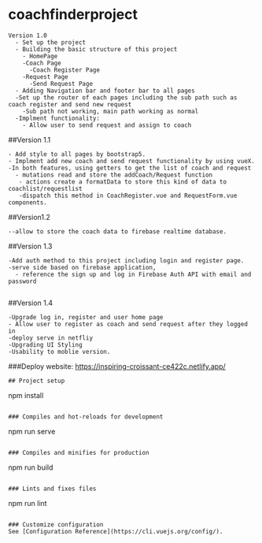 # coachfinderproject
```
Version 1.0
  - Set up the project
  - Building the basic structure of this project
    - HomePage
    -Coach Page
      -Coach Register Page
    -Request Page
      -Send Request Page
  - Adding Navigation bar and footer bar to all pages
  -Set up the router of each pages including the sub path such as coach register and send new request
    -Sub path not working, main path working as normal
  -Implment functionality:
    - Allow user to send request and assign to coach 
```
##Version 1.1
```
- Add style to all pages by bootstrap5.
- Implment add new coach and send request functionality by using vueX.
-In both features, using getters to get the list of coach and request
  - mutations read and store the addCoach/Request function
   - actions create a formatData to store this kind of data to coachlist/requestlist
   -dispatch this method in CoachRegister.vue and RequestForm.vue components.
```
##Version1.2
```
--allow to store the coach data to firebase realtime database.
```

##Version 1.3
```
-Add auth method to this project including login and register page.
-serve side based on firebase application,
  - reference the sign up and log in Firebase Auth API with email and password
 
```
##Version 1.4
```
-Upgrade log in, register and user home page
- Allow user to register as coach and send request after they logged in
-deploy serve in netfliy
-Upgrading UI Styling
-Usability to moblie version.

```
###Deploy website:  https://inspiring-croissant-ce422c.netlify.app/
    
```
## Project setup
```
npm install
```

### Compiles and hot-reloads for development
```
npm run serve
```

### Compiles and minifies for production
```
npm run build
```

### Lints and fixes files
```
npm run lint
```

### Customize configuration
See [Configuration Reference](https://cli.vuejs.org/config/).
